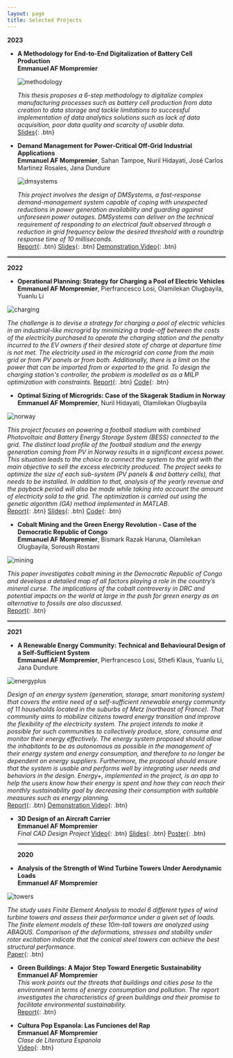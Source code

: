 ```yaml
---
layout: page
title: Selected Projects
---
```


**2023**

- **A Methodology for End-to-End Digitalization of Battery Cell Production**  
  **Emmanuel AF Mompremier**
    <img src=" ">

    ![methodology](static/img/methodology.jpg)
  

  *This thesis proposes a 6-step methodology to digitalize complex manufacturing processes such as battery cell production from data creation to data storage and 
   tackle limitations to successful implementation of data analytics solutions such as lack of data acquisition, poor data quality and scarcity of usable data.*  
  [Slides](static/pdf/Thesis_Presentation.pdf){: .btn}
  

  

- **Demand Management for Power-Critical Off-Grid Industrial Applications**  
  **Emmanuel AF Mompremier**, Sahan Tampoe, Nuril Hidayati, José Carlos Martinez Rosales, Jana Dundure

     ![dmsystems](static/img/dmsystems.jpg)

    *This project involves the design of DMSystems, a fast-response demand-management system capable of coping with unexpected reductions in power generation availability and guarding against unforeseen power outages. DMSystems can deliver on the technical requirement of responding to an electrical fault observed through a reduction in grid frequency below the desired threshold with a roundtrip response time of 10 milliseconds.*  
  [Report](static/pdf/Challenge_Based_Module_Report.pdf){: .btn}
  [Slides](static/pdf/CBM_Final_Presentation.pdf){: .btn}
  [Demonstration Video]([static/pdf/CBM_Final_Presentation.pdf](https://www.youtube.com/watch?v=oFLpF7w5C1g)){: .btn}


<hr style="height:4px;border-width:0;color:blue;background-color:gray">


**2022**

- **Operational Planning: Strategy for Charging a Pool of Electric Vehicles**  
  **Emmanuel AF Mompremier**, Pierfrancesco Losi, Olamilekan Olugbayila, Yuanlu Li

![charging](static/img/charging.jpg)
  
  *The challenge is to devise a strategy for charging a pool of electric vehicles in an industrial-like microgrid by minimizing a trade-off between the costs of the electricity purchased to operate the charging station and the penalty incurred to the EV owners if their desired state of charge at departure time is not met. The electricity used in the microgrid can come from the main grid or from PV panels or from both. Additionally, there is a limit on the power that can be imported from or exported to the grid. To design the charging station's controller, the problem is modelled as as a MILP optimization with constraints.*
  [Report](static/pdf/Operational_Planning_Report.pdf){: .btn}
  [Code](https://github.com/emmanuel-mp/operational-planing-charging-pool){: .btn}
  
 

- **Optimal Sizing of Microgrids: Case of the Skagerak Stadium in Norway**  
  **Emmanuel AF Mompremier**, Nuril Hidayati, Olamilekan Olugbayila

  
![norway](static/img/norway.jpg)
  
  *This project focuses on powering a football stadium with combined Photovoltaic and Battery Energy Storage System (BESS) connected to the grid. The distinct load profile of the football stadium and the energy generation coming from PV in Norway results in a significant excess power. This situation leads to the choice to connect the system to the grid with the main objective to sell the excess electricity produced. The project seeks to optimize the size of each sub-system (PV panels & and battery cells), that needs to be installed. In addition to that, analysis of the yearly revenue and the payback period will also be made while taking into account the amount of electricity sold to the grid. The optimization is carried out using the genetic algorithm (GA) method implemented in MATLAB.*  
  [Report](static/pdf/norway_report.pdf){: .btn}
  [Slides](static/pdf/norway_slides.pdf){: .btn}
  [Code](https://github.com/emmanuel-mp/optimal-sizing-stadium/tree/main){: .btn}




- **Cobalt Mining and the Green Energy Revolution - Case of the Democratic Republic of Congo**  
  **Emmanuel AF Mompremier**, Bismark Razak Haruna, Olamilekan Olugbayila, Soroush Rostami

  
![mining](static/img/mining.jpg)
  
  *This paper investigates cobalt mining in the Democratic Republic of Congo and develops a detailed map of all factors playing a role in the
country’s mineral curse. The implications of the cobalt controversy in DRC and potential impacts on the world at large in the push for green energy as an alternative to fossils are also discussed.*  
  [Report](static/pdf/mining_report.pdf){: .btn}
  
  


  <hr style="height:4px;border-width:0;color:blue;background-color:gray">



  

**2021**

- **A Renewable Energy Community: Technical and Behavioural Design of a Self-Sufficient System**  
  **Emmanuel AF Mompremier**, Pierfrancesco Losi, Sthefi Klaus, Yuanlu Li, Jana Dundure

![energyplus](static/img/energyplus.jpg)
    
  *Design of an energy system (generation, storage, smart monitoring system) that covers the entire need of a self-sufficient renewable energy community of 11 households located in the suburbs of Metz (northeast of France). That community aims to mobilize citizens toward energy transition and improve the flexibility of the electricity system. The project intends to make it possible for such communities to collectively produce, store, consume and monitor their energy effectively. The energy system proposed should allow the inhabitants to be as autonomous as possible in the management of their energy system and energy consumption, and therefore to no longer be dependent on energy suppliers. Furthermore, the proposal should ensure that the system is usable and performs well by integrating user needs and behaviors in the design. Energy+, implemented in the project, is an app to help the users know how their energy is spent and how they can reach their monthly sustainability goal by decreasing their consumption with suitable measures such as energy planning.*  
  [Report](static/pdf/energyplus_report.pdf){: .btn}
  [Demonstration Video](https://www.youtube.com/watch?v=hNCByKByH54){: .btn}


- **3D Design of an Aircraft Carrier**  
  **Emmanuel AF Mompremier**    
  *Final CAD Design Project*
  [Video](https://www.youtube.com/watch?v=Fx6K5C6MVKo){: .btn}
  [Slides](/static/ppt/gears.ppt){: .btn}
  [Poster](/static/poster/FinalPoster.pdf){: .btn}


  <hr style="height:4px;border-width:0;color:blue;background-color:gray">




  **2020**

- **Analysis of the Strength of Wind Turbine Towers Under Aerodynamic Loads**  
  **Emmanuel AF Mompremier**

![towers](static/img/towers.jpg)


  *The study uses Finite Element Analysis to model 6 different types of wind turbine towers and assess their performance under a given set of loads. The finite element models of these 10m-tall towers are analyzed using ABAQUS. Comparison of the deformations, stresses and stability under rotor excitation indicate that the conical steel towers can achieve the best structural performance.*  
  [Paper](static/pdf/towers_paper.pdf){: .btn}


- **Green Buildings: A Major Step Toward Energetic Sustainability**  
  **Emmanuel AF Mompremier**  
  *This work points out the threats that buildings and cities pose to the environment in terms of energy consumption and pollution. The report investigates the characteristics of green buildings and their promise to facilitate environmental sustainability.*  
  [Report](static/pdf/Green_Buildings_Report.pdf){: .btn}
  

- **Cultura Pop Espanola: Las Funciones del Rap**  
 **Emmanuel AF Mompremier**   
  *Clase de Literatura Espanola*  
  [Video](https://youtu.be/AgOV49G6VGo){: .btn}

